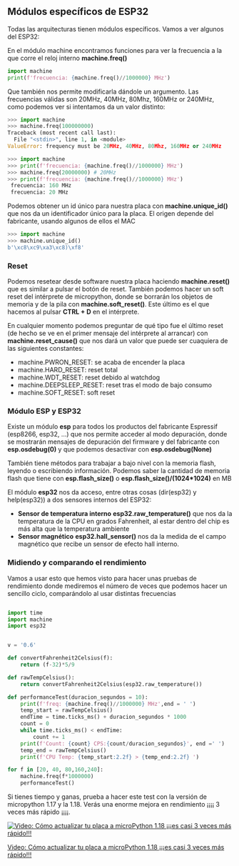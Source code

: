 ## Módulos específicos de ESP32

Todas las arquitecturas tienen módulos específicos. Vamos a ver algunos del ESP32:

En el módulo machine encontramos funciones para ver la frecuencia a la que corre el reloj interno __machine.freq()__

```python
import machine
print(f'frecuencia: {machine.freq()//1000000} MHz')
```

Que también nos permite modificarla dándole un argumento. Las frecuencias válidas son 20MHz, 40MHz, 80Mhz, 160MHz or 240MHz, como podemos ver si intentamos da un valor distinto:

```python
>>> import machine
>>> machine.freq(100000000)
Traceback (most recent call last):
  File "<stdin>", line 1, in <module>
ValueError: frequency must be 20MHz, 40MHz, 80Mhz, 160MHz or 240MHz
```


```python
>>> import machine
>>> print(f'frecuencia: {machine.freq()//1000000} MHz')
>>> machine.freq(20000000) # 20MHz
>>> print(f'frecuencia: {machine.freq()//1000000} MHz')
 frecuencia: 160 MHz
 frecuencia: 20 MHz
```

Podemos obtener un id único para nuestra placa con __machine.unique_id()__ que nos da un identificador único para la placa. El origen depende del fabricante, usando algunos de ellos el MAC

```python
>>> import machine
>>> machine.unique_id()
b'\xc8\xc9\xa3\xc8)\xf8'
```

### Reset

Podemos resetear desde software nuestra placa haciendo __machine.reset()__ que es similar a pulsar el botón de reset. También podemos hacer un soft reset del intérprete de micropython, donde se borrarán los objetos de memoria y de la pila con __machine.soft_reset()__. Este último es el que hacemos al pulsar **CTRL + D** en el intérprete.

En cualquier momento podemos preguntar de qué tipo fue el último reset (de hecho se ve en el primer mensaje del intérprete al arrancar) con __machine.reset_cause()__ que nos dará un valor que puede ser cuaquiera de las siguientes constantes:

* machine.PWRON_RESET: se acaba de encender la placa
* machine.HARD_RESET: reset total
* machine.WDT_RESET: reset debido al watchdog
* machine.DEEPSLEEP_RESET: reset tras el modo de bajo consumo
* machine.SOFT_RESET: soft reset


### Módulo ESP y ESP32

Existe un módulo __esp__ para todos los productos del fabricante Espressif (esp8266, esp32, ...) que nos permite acceder al modo depuración, donde se mostrarán mensajes de depuración del firmware y del fabricante con __esp.osdebug(0)__ y que podemos desactivar con __esp.osdebug(None)__

También tiene métodos para trabajar a bajo nivel con la memoria flash, leyendo o escribiendo información. Podemos saber la cantidad de memoria flash que tiene con __esp.flash_size()__ o    __esp.flash_size()/(1024*1024)__ en MB


El módulo __esp32__ nos da acceso, entre otras cosas (dir(esp32) y help(esp32)) a dos sensores internos del ESP32:

* **Sensor de temperatura interno** __esp32.raw_temperature()__ que nos da la temperatura de la CPU en grados Fahrenheit, al estar dentro del chip es más alta que la temperatura ambiente
* **Sensor magnético** __esp32.hall_sensor()__ nos da la medida de el campo magnético que recibe un sensor de efecto hall interno.


### Midiendo y comparando el rendimiento

Vamos a usar esto que hemos visto para hacer unas pruebas de rendimiento donde mediremos el número de veces que podemos hacer un sencillo ciclo, comparándolo al usar distintas frecuencias

```python

import time
import machine
import esp32


v = '0.6'

def convertFahrenheit2Celsius(f):
    return (f-32)*5/9

def rawTempCelsius():
    return convertFahrenheit2Celsius(esp32.raw_temperature())

def performanceTest(duracion_segundos = 10):
    print(f'freq: {machine.freq()//1000000} MHz',end = ' ')
    temp_start = rawTempCelsius()
    endTime = time.ticks_ms() + duracion_segundos * 1000
    count = 0
    while time.ticks_ms() < endTime:
        count += 1
    print(f'Count: {count} CPS:{count/duracion_segundos}', end =' ')
    temp_end = rawTempCelsius()
    print(f'CPU Temp: {temp_start:2.2f} > {temp_end:2.2f} ')

for f in [20, 40, 80,160,240]:
    machine.freq(f*1000000)
    performanceTest()

```

Si tienes tiempo y ganas, prueba a hacer este test con la versión de micropython 1.17 y la 1.18. Verás una enorme mejora en rendimiento ¡¡¡¡ 3 veces más rápido ¡¡¡¡.

[![Video: Cómo actualizar tu placa a microPython 1.18  ¡¡¡es casi 3 veces más rápido!!!](https://img.youtube.com/vi/1eRhIlr7XDo/0.jpg)](https://drive.google.com/file/d/1gyQoI_YAA-vlTadb9KyJjUKoqUquKq6T/view?usp=sharing)

[Video: Cómo actualizar tu placa a microPython 1.18  ¡¡¡es casi 3 veces más rápido!!!](https://drive.google.com/file/d/1gyQoI_YAA-vlTadb9KyJjUKoqUquKq6T/view?usp=sharing)

